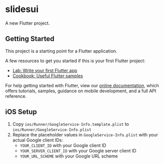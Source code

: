 # slidesui

A new Flutter project.

## Getting Started

This project is a starting point for a Flutter application.

A few resources to get you started if this is your first Flutter project:

- [Lab: Write your first Flutter app](https://flutter.dev/docs/get-started/codelab)
- [Cookbook: Useful Flutter samples](https://flutter.dev/docs/cookbook)

For help getting started with Flutter, view our
[online documentation](https://flutter.dev/docs), which offers tutorials,
samples, guidance on mobile development, and a full API reference.

## iOS Setup

1. Copy `ios/Runner/GoogleService-Info.template.plist` to `ios/Runner/GoogleService-Info.plist`
2. Replace the placeholder values in `GoogleService-Info.plist` with your actual Google client IDs:
   - `YOUR_CLIENT_ID` with your Google client ID
   - `YOUR_SERVER_CLIENT_ID` with your Google server client ID
   - `YOUR_URL_SCHEME` with your Google URL scheme
